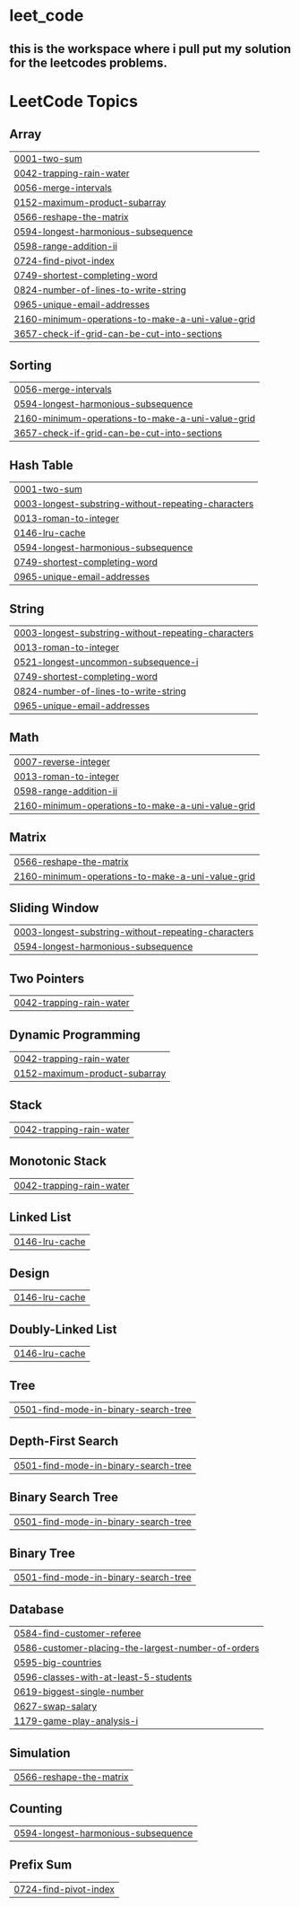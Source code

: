 # leet_code
## this is the workspace where i pull put my solution for the leetcodes problems.

<!---LeetCode Topics Start-->
# LeetCode Topics
## Array
|  |
| ------- |
| [0001-two-sum](https://github.com/princeamitlali/leet_code/tree/master/0001-two-sum) |
| [0042-trapping-rain-water](https://github.com/princeamitlali/leet_code/tree/master/0042-trapping-rain-water) |
| [0056-merge-intervals](https://github.com/princeamitlali/leet_code/tree/master/0056-merge-intervals) |
| [0152-maximum-product-subarray](https://github.com/princeamitlali/leet_code/tree/master/0152-maximum-product-subarray) |
| [0566-reshape-the-matrix](https://github.com/princeamitlali/leet_code/tree/master/0566-reshape-the-matrix) |
| [0594-longest-harmonious-subsequence](https://github.com/princeamitlali/leet_code/tree/master/0594-longest-harmonious-subsequence) |
| [0598-range-addition-ii](https://github.com/princeamitlali/leet_code/tree/master/0598-range-addition-ii) |
| [0724-find-pivot-index](https://github.com/princeamitlali/leet_code/tree/master/0724-find-pivot-index) |
| [0749-shortest-completing-word](https://github.com/princeamitlali/leet_code/tree/master/0749-shortest-completing-word) |
| [0824-number-of-lines-to-write-string](https://github.com/princeamitlali/leet_code/tree/master/0824-number-of-lines-to-write-string) |
| [0965-unique-email-addresses](https://github.com/princeamitlali/leet_code/tree/master/0965-unique-email-addresses) |
| [2160-minimum-operations-to-make-a-uni-value-grid](https://github.com/princeamitlali/leet_code/tree/master/2160-minimum-operations-to-make-a-uni-value-grid) |
| [3657-check-if-grid-can-be-cut-into-sections](https://github.com/princeamitlali/leet_code/tree/master/3657-check-if-grid-can-be-cut-into-sections) |
## Sorting
|  |
| ------- |
| [0056-merge-intervals](https://github.com/princeamitlali/leet_code/tree/master/0056-merge-intervals) |
| [0594-longest-harmonious-subsequence](https://github.com/princeamitlali/leet_code/tree/master/0594-longest-harmonious-subsequence) |
| [2160-minimum-operations-to-make-a-uni-value-grid](https://github.com/princeamitlali/leet_code/tree/master/2160-minimum-operations-to-make-a-uni-value-grid) |
| [3657-check-if-grid-can-be-cut-into-sections](https://github.com/princeamitlali/leet_code/tree/master/3657-check-if-grid-can-be-cut-into-sections) |
## Hash Table
|  |
| ------- |
| [0001-two-sum](https://github.com/princeamitlali/leet_code/tree/master/0001-two-sum) |
| [0003-longest-substring-without-repeating-characters](https://github.com/princeamitlali/leet_code/tree/master/0003-longest-substring-without-repeating-characters) |
| [0013-roman-to-integer](https://github.com/princeamitlali/leet_code/tree/master/0013-roman-to-integer) |
| [0146-lru-cache](https://github.com/princeamitlali/leet_code/tree/master/0146-lru-cache) |
| [0594-longest-harmonious-subsequence](https://github.com/princeamitlali/leet_code/tree/master/0594-longest-harmonious-subsequence) |
| [0749-shortest-completing-word](https://github.com/princeamitlali/leet_code/tree/master/0749-shortest-completing-word) |
| [0965-unique-email-addresses](https://github.com/princeamitlali/leet_code/tree/master/0965-unique-email-addresses) |
## String
|  |
| ------- |
| [0003-longest-substring-without-repeating-characters](https://github.com/princeamitlali/leet_code/tree/master/0003-longest-substring-without-repeating-characters) |
| [0013-roman-to-integer](https://github.com/princeamitlali/leet_code/tree/master/0013-roman-to-integer) |
| [0521-longest-uncommon-subsequence-i](https://github.com/princeamitlali/leet_code/tree/master/0521-longest-uncommon-subsequence-i) |
| [0749-shortest-completing-word](https://github.com/princeamitlali/leet_code/tree/master/0749-shortest-completing-word) |
| [0824-number-of-lines-to-write-string](https://github.com/princeamitlali/leet_code/tree/master/0824-number-of-lines-to-write-string) |
| [0965-unique-email-addresses](https://github.com/princeamitlali/leet_code/tree/master/0965-unique-email-addresses) |
## Math
|  |
| ------- |
| [0007-reverse-integer](https://github.com/princeamitlali/leet_code/tree/master/0007-reverse-integer) |
| [0013-roman-to-integer](https://github.com/princeamitlali/leet_code/tree/master/0013-roman-to-integer) |
| [0598-range-addition-ii](https://github.com/princeamitlali/leet_code/tree/master/0598-range-addition-ii) |
| [2160-minimum-operations-to-make-a-uni-value-grid](https://github.com/princeamitlali/leet_code/tree/master/2160-minimum-operations-to-make-a-uni-value-grid) |
## Matrix
|  |
| ------- |
| [0566-reshape-the-matrix](https://github.com/princeamitlali/leet_code/tree/master/0566-reshape-the-matrix) |
| [2160-minimum-operations-to-make-a-uni-value-grid](https://github.com/princeamitlali/leet_code/tree/master/2160-minimum-operations-to-make-a-uni-value-grid) |
## Sliding Window
|  |
| ------- |
| [0003-longest-substring-without-repeating-characters](https://github.com/princeamitlali/leet_code/tree/master/0003-longest-substring-without-repeating-characters) |
| [0594-longest-harmonious-subsequence](https://github.com/princeamitlali/leet_code/tree/master/0594-longest-harmonious-subsequence) |
## Two Pointers
|  |
| ------- |
| [0042-trapping-rain-water](https://github.com/princeamitlali/leet_code/tree/master/0042-trapping-rain-water) |
## Dynamic Programming
|  |
| ------- |
| [0042-trapping-rain-water](https://github.com/princeamitlali/leet_code/tree/master/0042-trapping-rain-water) |
| [0152-maximum-product-subarray](https://github.com/princeamitlali/leet_code/tree/master/0152-maximum-product-subarray) |
## Stack
|  |
| ------- |
| [0042-trapping-rain-water](https://github.com/princeamitlali/leet_code/tree/master/0042-trapping-rain-water) |
## Monotonic Stack
|  |
| ------- |
| [0042-trapping-rain-water](https://github.com/princeamitlali/leet_code/tree/master/0042-trapping-rain-water) |
## Linked List
|  |
| ------- |
| [0146-lru-cache](https://github.com/princeamitlali/leet_code/tree/master/0146-lru-cache) |
## Design
|  |
| ------- |
| [0146-lru-cache](https://github.com/princeamitlali/leet_code/tree/master/0146-lru-cache) |
## Doubly-Linked List
|  |
| ------- |
| [0146-lru-cache](https://github.com/princeamitlali/leet_code/tree/master/0146-lru-cache) |
## Tree
|  |
| ------- |
| [0501-find-mode-in-binary-search-tree](https://github.com/princeamitlali/leet_code/tree/master/0501-find-mode-in-binary-search-tree) |
## Depth-First Search
|  |
| ------- |
| [0501-find-mode-in-binary-search-tree](https://github.com/princeamitlali/leet_code/tree/master/0501-find-mode-in-binary-search-tree) |
## Binary Search Tree
|  |
| ------- |
| [0501-find-mode-in-binary-search-tree](https://github.com/princeamitlali/leet_code/tree/master/0501-find-mode-in-binary-search-tree) |
## Binary Tree
|  |
| ------- |
| [0501-find-mode-in-binary-search-tree](https://github.com/princeamitlali/leet_code/tree/master/0501-find-mode-in-binary-search-tree) |
## Database
|  |
| ------- |
| [0584-find-customer-referee](https://github.com/princeamitlali/leet_code/tree/master/0584-find-customer-referee) |
| [0586-customer-placing-the-largest-number-of-orders](https://github.com/princeamitlali/leet_code/tree/master/0586-customer-placing-the-largest-number-of-orders) |
| [0595-big-countries](https://github.com/princeamitlali/leet_code/tree/master/0595-big-countries) |
| [0596-classes-with-at-least-5-students](https://github.com/princeamitlali/leet_code/tree/master/0596-classes-with-at-least-5-students) |
| [0619-biggest-single-number](https://github.com/princeamitlali/leet_code/tree/master/0619-biggest-single-number) |
| [0627-swap-salary](https://github.com/princeamitlali/leet_code/tree/master/0627-swap-salary) |
| [1179-game-play-analysis-i](https://github.com/princeamitlali/leet_code/tree/master/1179-game-play-analysis-i) |
## Simulation
|  |
| ------- |
| [0566-reshape-the-matrix](https://github.com/princeamitlali/leet_code/tree/master/0566-reshape-the-matrix) |
## Counting
|  |
| ------- |
| [0594-longest-harmonious-subsequence](https://github.com/princeamitlali/leet_code/tree/master/0594-longest-harmonious-subsequence) |
## Prefix Sum
|  |
| ------- |
| [0724-find-pivot-index](https://github.com/princeamitlali/leet_code/tree/master/0724-find-pivot-index) |
<!---LeetCode Topics End-->